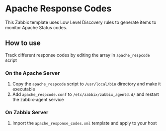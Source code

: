 # Apache Response Codes
This Zabbix template uses Low Level Discovery rules to generate items to monitor Apache Status codes.

## How to use
Track different response codes by editing the array in `apache_respcode` script

### On the Apache Server
1) Copy the `apache_respcode` script to `/usr/local/bin` directory and make it executable
2) Add `apache_respcode.conf` to `/etc/zabbix/zabbix_agentd.d/` and restart the zabbix-agent service

### On Zabbix Server
1) Import the `apache_response_codes.xml` template and apply to your host
